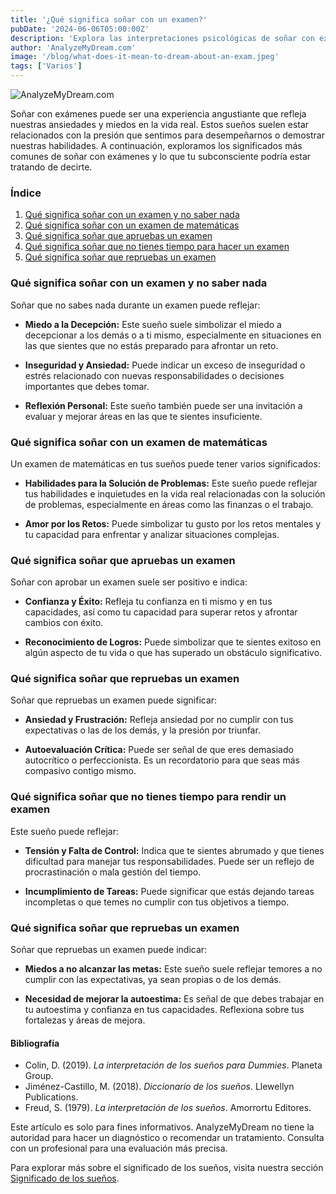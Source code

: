 ```yaml
---
title: '¿Qué significa soñar con un examen?'
pubDate: '2024-06-06T05:00:00Z'
description: 'Explora las interpretaciones psicológicas de soñar con exámenes, desde la ansiedad hasta la autoevaluación, y cómo estos sueños reflejan tus miedos y expectativas.'
author: 'AnalyzeMyDream.com'
image: '/blog/what-does-it-mean-to-dream-about-an-exam.jpeg'
tags: ['Varios']
---
```


![AnalyzeMyDream.com](/blog/what-does-it-mean-to-dream-about-an-exam.jpeg)

Soñar con exámenes puede ser una experiencia angustiante que refleja nuestras ansiedades y miedos en la vida real. Estos sueños suelen estar relacionados con la presión que sentimos para desempeñarnos o demostrar nuestras habilidades. A continuación, exploramos los significados más comunes de soñar con exámenes y lo que tu subconsciente podría estar tratando de decirte.

### Índice

1. [Qué significa soñar con un examen y no saber nada](#qué-significa-soñar-con-un-examen-y-no-saber-nada)
2. [Qué significa soñar con un examen de matemáticas](#qué-significa-soñar-con-un-examen-de-matemáticas)
3. [Qué significa soñar que apruebas un examen](#qué-significa-soñar-que-apruebas-un-examen)
4. [Qué significa soñar que no tienes tiempo para hacer un examen](#qué-significa-soñar-que-no-tienes-tiempo-para-hacer-un-examen)
5. [Qué significa soñar que repruebas un examen](#qué-significa-soñar-que-repruebas-un-examen)



### Qué significa soñar con un examen y no saber nada

Soñar que no sabes nada durante un examen puede reflejar:

- **Miedo a la Decepción:** Este sueño suele simbolizar el miedo a decepcionar a los demás o a ti mismo, especialmente en situaciones en las que sientes que no estás preparado para afrontar un reto.

- **Inseguridad y Ansiedad:** Puede indicar un exceso de inseguridad o estrés relacionado con nuevas responsabilidades o decisiones importantes que debes tomar.

- **Reflexión Personal:** Este sueño también puede ser una invitación a evaluar y mejorar áreas en las que te sientes insuficiente.

### Qué significa soñar con un examen de matemáticas

Un examen de matemáticas en tus sueños puede tener varios significados:

- **Habilidades para la Solución de Problemas:** Este sueño puede reflejar tus habilidades e inquietudes en la vida real relacionadas con la solución de problemas, especialmente en áreas como las finanzas o el trabajo.

- **Amor por los Retos:** Puede simbolizar tu gusto por los retos mentales y tu capacidad para enfrentar y analizar situaciones complejas.

### Qué significa soñar que apruebas un examen

Soñar con aprobar un examen suele ser positivo e indica:

- **Confianza y Éxito:** Refleja tu confianza en ti mismo y en tus capacidades, así como tu capacidad para superar retos y afrontar cambios con éxito.

- **Reconocimiento de Logros:** Puede simbolizar que te sientes exitoso en algún aspecto de tu vida o que has superado un obstáculo significativo.

### Qué significa soñar que repruebas un examen

Soñar que repruebas un examen puede significar:

- **Ansiedad y Frustración:** Refleja ansiedad por no cumplir con tus expectativas o las de los demás, y la presión por triunfar.

- **Autoevaluación Crítica:** Puede ser señal de que eres demasiado autocrítico o perfeccionista. Es un recordatorio para que seas más compasivo contigo mismo.

### Qué significa soñar que no tienes tiempo para rendir un examen

Este sueño puede reflejar:

- **Tensión y Falta de Control:** Indica que te sientes abrumado y que tienes dificultad para manejar tus responsabilidades. Puede ser un reflejo de procrastinación o mala gestión del tiempo.

- **Incumplimiento de Tareas:** Puede significar que estás dejando tareas incompletas o que temes no cumplir con tus objetivos a tiempo.

### Qué significa soñar que repruebas un examen

Soñar que repruebas un examen puede indicar:

- **Miedos a no alcanzar las metas:** Este sueño suele reflejar temores a no cumplir con las expectativas, ya sean propias o de los demás.

- **Necesidad de mejorar la autoestima:** Es señal de que debes trabajar en tu autoestima y confianza en tus capacidades. Reflexiona sobre tus fortalezas y áreas de mejora.

#### Bibliografía

- Colin, D. (2019). *La interpretación de los sueños para Dummies*. Planeta Group.
- Jiménez-Castillo, M. (2018). *Diccionario de los sueños*. Llewellyn Publications.
- Freud, S. (1979). *La interpretación de los sueños*. Amorrortu Editores.

Este artículo es solo para fines informativos. AnalyzeMyDream no tiene la autoridad para hacer un diagnóstico o recomendar un tratamiento. Consulta con un profesional para una evaluación más precisa.

Para explorar más sobre el significado de los sueños, visita nuestra sección [Significado de los sueños](#).